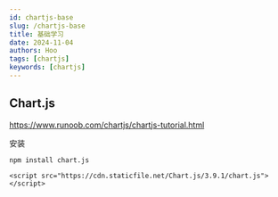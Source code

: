```yaml
---
id: chartjs-base
slug: /chartjs-base
title: 基础学习
date: 2024-11-04
authors: Hoo
tags: [chartjs]
keywords: [chartjs]
---
```


## Chart.js

https://www.runoob.com/chartjs/chartjs-tutorial.html

安装

```
npm install chart.js

<script src="https://cdn.staticfile.net/Chart.js/3.9.1/chart.js"></script>
```

